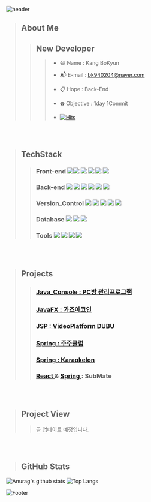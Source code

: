 ![header](https://capsule-render.vercel.app/api?type=waving&color=auto&height=300&section=header&text=강%20보균&fontSize=90)

> About Me
> ---
>> New Developer
>> ---
>>> * :smile: Name : Kang BoKyun  
>>> - :mailbox_with_mail: E-mail : bk940204@naver.com
>>> + :clipboard:  Hope : Back-End 
>>> * :phone: Objective : 1day 1Commit
>>> - [![Hits](https://hits.seeyoufarm.com/api/count/incr/badge.svg?url=https%3A%2F%2Fgithub.com%2Fkangbokyun&count_bg=%23BEBEBE&title_bg=%235E5E5E&icon=&icon_color=%23FFFFFF&title=hits&edge_flat=true)](https://hits.seeyoufarm.com)
<br />
<br />
 
> TechStack
> ---
>> ### Front-end  <img src="https://img.shields.io/badge/-React-%2361DAFB?style=for-the-badge&logo=React&logoColor=black"><img src="https://img.shields.io/badge/JAVASCRIPT-F7DF1E?style=for-the-badge&logo=javascript&logoColor=black"> <img src="https://img.shields.io/badge/-HTML5-%23E34F26?style=for-the-badge&logo=HTML5&logoColor=white"> <img src="https://img.shields.io/badge/-CSS3-%231572B6?style=for-the-badge&logo=CSS3&logoColor=white"> <img src="https://img.shields.io/badge/Jquery-0769AD?style=for-the-badge&logo=jquery&logoColor=white"> <img src="https://img.shields.io/badge/BootStrap-7952B3?style=for-the-badge&logo=bootstrap&logoColor=white">
>> ### Back-end  <img src="https://img.shields.io/badge/java-007396?style=for-the-badge&logo=java&logoColor=white"> <img src="https://img.shields.io/badge/JSP-007396?style=for-the-badge&logo=JSP&logoColor=white"> <img src="https://img.shields.io/badge/Spring-%236DB33F?style=for-the-badge&logo=Spring&logoColor=white"> <img src="https://img.shields.io/badge/SPRINGBOOT-6DB33F?style=for-the-badge&logo=springboot&logoColor=white">  <img src="https://img.shields.io/badge/GRADLE-02303A?style=for-the-badge&logo=gradle&logoColor=white"> <img src="https://img.shields.io/badge/-Maven-%23C71A36?style=for-the-badge&logo=Apache%20Maven&logoColor=white">
>> ### Version_Control  <img src="https://img.shields.io/badge/Git-F05032?style=for-the-badge&logo=git&logoColor=white"> <img src="https://img.shields.io/badge/GitHub-181717?style=for-the-badge&logo=github&logoColor=white"> <img src="https://img.shields.io/badge/-SVN-blue?style=for-the-badge&logo=Git&logoColor=white"> <img src="https://img.shields.io/badge/-Notion-white?style=for-the-badge&logo=Notion&logoColor=black"> <img src="https://img.shields.io/badge/-Sourcetree-%230052CC?style=for-the-badge&logo=Sourcetree&logoColor=white">
>> ### Database  <img src="https://img.shields.io/badge/Oracle-F80000?style=for-the-badge&logo=Oracle&logoColor=white"> <img src="https://img.shields.io/badge/MySQL-4479A1?style=for-the-badge&logo=MySQL&logoColor=white"> <img src="https://img.shields.io/badge/-MSsql-%23CC2927?style=for-the-badge&logo=Microsoft%20SQL%20Server&logoColor=white">
>> ### Tools  <img src="https://img.shields.io/badge/-Eclipse%20IDE-%232C2255?style=for-the-badge&logo=Eclipse IDE&logoColor=white"> <img src="https://img.shields.io/badge/-IntelliJ%20IDEA-%23000000?style=for-the-badge&logo=IntelliJ%20IDEA&logoColor=white"> <img src="https://img.shields.io/badge/-Visual%20Studio%20Code-%23007ACC?style=for-the-badge&logo=Visual%20Studio%20Code&logoColor=white"> <img src="https://img.shields.io/badge/-Visual%20Studio-%235C2D91?style=for-the-badge&logo=Visual%20Studio&logoColor=white">

<br />
<br /> 

> Projects 
> ---
>> ### [ Java_Console : PC방 관리프로그램 ](https://github.com/kangbokyun/TeamPject)  
>> ### [ JavaFX : 가즈아코인 ](https://github.com/kangbokyun/CP2)  
>> ### [ JSP : VideoPlatform DUBU ](https://github.com/kangbokyun/youtube-jsp)  
>> ### [ Spring : 주주클럽 ](https://github.com/kangbokyun/Spring_ZooZoo)
>> ### [ Spring : Karaokelon ](https://github.com/kangbokyun/SpringAPI) 
>> ### [ React ](https://github.com/kangbokyun/SubMate_React) & [ Spring ](https://github.com/kangbokyun/SubMate_Spring) : SubMate

<br />
<br />

> Project View
> ---
>> 곧 업데이트 예정입니다.

<br  />
<br />

> GitHub Stats
> ---
![Anurag's github stats](https://github-readme-stats.vercel.app/api?username=kangbokyun&show_icons=true&theme=tokyonight)
![Top Langs](https://github-readme-stats.vercel.app/api/top-langs/?username=kangbokyun&layout=compact&theme=tokyonight) 

![Footer](https://capsule-render.vercel.app/api?type=waving&color=auto&height=200&section=footer)
